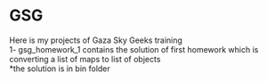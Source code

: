 # GSG
Here is my projects of Gaza Sky Geeks training<br />
1- gsg_homework_1 contains the solution of first homework
   which is converting a list of maps to list of objects<br />
   *the solution is in bin folder
